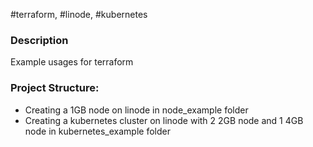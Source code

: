 #terraform, #linode, #kubernetes

### Description
Example usages for terraform

### Project Structure:
-   Creating a 1GB node on linode in node_example folder
-  Creating a kubernetes cluster on linode with 2 2GB node and 1 4GB node in kubernetes_example folder
